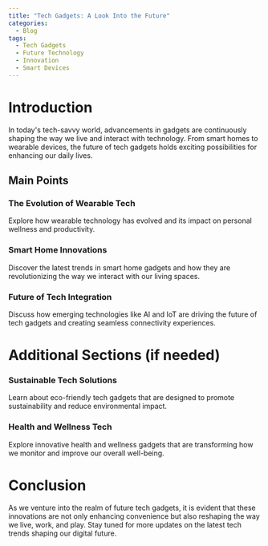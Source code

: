 ```yaml
---
title: "Tech Gadgets: A Look Into the Future"
categories:
  - Blog
tags:
  - Tech Gadgets
  - Future Technology
  - Innovation
  - Smart Devices
---
```


# Introduction
In today's tech-savvy world, advancements in gadgets are continuously shaping the way we live and interact with technology. From smart homes to wearable devices, the future of tech gadgets holds exciting possibilities for enhancing our daily lives.

## Main Points
### The Evolution of Wearable Tech
Explore how wearable technology has evolved and its impact on personal wellness and productivity.

### Smart Home Innovations
Discover the latest trends in smart home gadgets and how they are revolutionizing the way we interact with our living spaces.

### Future of Tech Integration
Discuss how emerging technologies like AI and IoT are driving the future of tech gadgets and creating seamless connectivity experiences.

# Additional Sections (if needed)
### Sustainable Tech Solutions
Learn about eco-friendly tech gadgets that are designed to promote sustainability and reduce environmental impact.

### Health and Wellness Tech
Explore innovative health and wellness gadgets that are transforming how we monitor and improve our overall well-being.

# Conclusion
As we venture into the realm of future tech gadgets, it is evident that these innovations are not only enhancing convenience but also reshaping the way we live, work, and play. Stay tuned for more updates on the latest tech trends shaping our digital future.